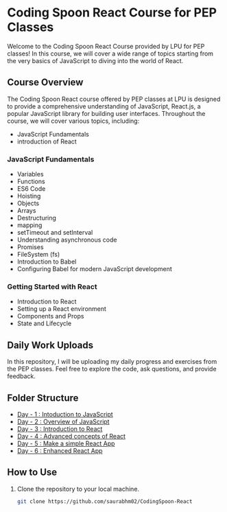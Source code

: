 # Coding Spoon React Course for PEP Classes

Welcome to the Coding Spoon React Course provided by LPU for PEP classes! In this course, we will cover a wide range of topics starting from the very basics of JavaScript to diving into the world of React.

## Course Overview

The Coding Spoon React course offered by PEP classes at LPU is designed to provide a comprehensive understanding of JavaScript, React.js, a popular JavaScript library for building user interfaces. Throughout the course, we will cover various topics, including:

- JavaScript Fundamentals
- introduction of React 

### JavaScript Fundamentals

- Variables
- Functions
- ES6 Code
- Hoisting
- Objects
- Arrays
- Destructuring
- mapping
- setTimeout and setInterval
- Understanding asynchronous code
- Promises
- FileSystem (fs)
- Introduction to Babel
- Configuring Babel for modern JavaScript development


### Getting Started with React

- Introduction to React
- Setting up a React environment
- Components and Props
- State and Lifecycle

## Daily Work Uploads

In this repository, I will be uploading my daily progress and exercises from the PEP classes. Feel free to explore the code, ask questions, and provide feedback.

## Folder Structure

- [Day - 1 : Intoduction to JavaScript](./Day%20-%2001[12Jan]/)
- [Day - 2 : Overview of JavaScript](./Day%20-%2002[13Jan]/)
- [Day - 3 : Introduction to React](./Day%20-%2003[15Jan]/)
- [Day - 4 : Advanced concepts of React](./Day%20-%2004[16Jan]/)
- [Day - 5 : Make a simple React App](./Day%20-%2005[18Jan]/)
- [Day - 6 : Enhanced React App](./Day%20-%2006[19Jan]/)

## How to Use

1. Clone the repository to your local machine.
   ```bash
   git clone https://github.com/saurabhm02/CodingSpoon-React
